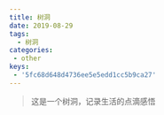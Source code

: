 ```yaml
---
title: 树洞
date: 2019-08-29
tags:
  - 树洞
categories:
 - other
keys:
 - '5fc68d648d4736ee5e5edd1cc5b9ca27'
---
```


> 这是一个树洞，记录生活的点滴感悟 
 <!-- more -->

